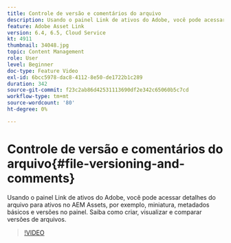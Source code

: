 ```yaml
---
title: Controle de versão e comentários do arquivo
description: Usando o painel Link de ativos do Adobe, você pode acessar detalhes do arquivo para ativos no AEM Assets, por exemplo, miniatura, metadados básicos e versões no painel. Saiba como criar, visualizar e comparar versões de arquivos.
feature: Adobe Asset Link
version: 6.4, 6.5, Cloud Service
kt: 4911
thumbnail: 34048.jpg
topic: Content Management
role: User
level: Beginner
doc-type: Feature Video
exl-id: 6bcc5978-dac8-4112-8e50-de1722b1c289
duration: 342
source-git-commit: f23c2ab86d42531113690df2e342c65060b5c7cd
workflow-type: tm+mt
source-wordcount: '80'
ht-degree: 0%

---
```


# Controle de versão e comentários do arquivo{#file-versioning-and-comments}

Usando o painel Link de ativos do Adobe, você pode acessar detalhes do arquivo para ativos no AEM Assets, por exemplo, miniatura, metadados básicos e versões no painel. Saiba como criar, visualizar e comparar versões de arquivos.

>[!VIDEO](https://video.tv.adobe.com/v/34048?quality=12&learn=on)
